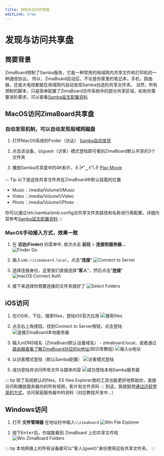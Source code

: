 ```yaml
---
title: 发现与访问共享盘
editLink: true
---
```


# 发现与访问共享盘

## 简要背景
ZimaBoard预制了Samba服务，它是一种常用的局域网内共享文件和打印机的一种通信协议。
所以，ZimaBoard启动后，不论是你家里的笔记本，手机，路由器，还是大电视都能在局域网内自动发现Samba创造的共享文件夹。
当然，所有预制的脚本，只是简单配置了ZimaBoard文件系统中的部分共享区域，如有你需要进阶需求，可以查看[Samba延生配置资料]()

## MacOS访问ZimaBoard共享盘

### 自动发现机制，可以自动发现局域网磁盘
1. 打开MacOS系统的Finder（访达）
[Samba自动发现](./images/zimaboard-samba-local-network-disk.png)

1. 点击该设备，以guest（访客）模式登陆即可看到ZimaBoard默认共享的3个文件夹

2. 播放Samba共享盘中的4K影片，✌.|•͡˘‿•͡˘|.✌
[Play Movie](./images/frozen-planet-screenshot.png)

::: Tip
以下是这些共享文件夹在ZimaBoard中默认挂载的位置
 - Music：/media/Volume1/Music
 - Video：/media/Volume1/Video
 - Photo：/media/Volume1/Photo

你可以通过/etc/samba/smb.config对共享文件夹路径和名称进行再配置，详细内容参考[Samba延生配置资料]()
:::

### MacOS手动接入方式，效果一致
1. 在 **访达(Finder)** 的菜单中, 依次点击 **前往** > **连接到服务器…**  
![Finder Go](./images/finder-go.png)

2. 输入`smb://zimaboard.local`，点击“**连接**”
![Connect to Server](./images/connect-to-server-ios.png)

3. 选择连接身份，这里我们直接选择“**客人**”，然后点击“**连接**”
![macOS Connect Auth](./images/mac-connect-auth.png)

4. 接下来选择你想要连接的文件夹就好了
![Select Folders](./images/select-folders.png)

## iOS访问
1. 在iOS中，下拉，搜索files，登陆iOS官方应用
![搜索files](./images/search-files-ios.jpg)

2. 点击右上角按钮，找到Connect to Server按钮，点击登陆
![连接ZimaBoard本地服务器](./images/connect-to-server.png)

3. 输入mDNS域名（ZimaBoard默认设备域名） - zimaboard.local，或者通过[路由器查看了解ZimaBoard对应的ip地址]()(知识库教程)
![输入ip地址](./images/enter-ip-address-ios.jpg)

4. 以访客模式登陆（默认Samba配置）
![访客模式登陆](./images/connect-as-guest-ios.jpg)

5. 成功登陆并访问所有文件与媒体内容
![成功登陆本地Samba服务器](./images/find-shared-folder-ios.jpg)

::: tip
除了系统默认的files，ES files Explorer类的工具也能更好地帮助你，直接访问和播放服务器内的所有视频，影片和文件资料
:::
到这，我就挺想[通过远程登录的方式]()，访问家庭服务器中的资料（对应教程开发中...）

## Windows访问

1. 打开 **文件管理器** 在地址栏中输入`\\zimaboard`
![Win File Explorer](./images/win-file-explorer.png)

2. 按下<kbd>Enter</kbd>后，你就能看到 ZimaBoard 上的共享文件啦
![Win ZimaBoard Folders](./images/win-zimaboard-folders.png)

::: tip
本地网络上的所有设备都可以“客人(guest)”身份使用这些共享文件夹。
:::